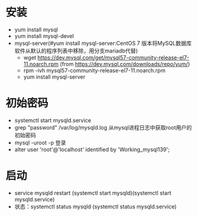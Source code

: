 #   安装
+   yum install mysql
+   yum install mysql-devel
+   mysql-server(#yum install mysql-server:CentOS 7 版本将MySQL数据库软件从默认的程序列表中移除，用分支mariadb代替)
    +   wget https://dev.mysql.com/get/mysql57-community-release-el7-11.noarch.rpm (from https://dev.mysql.com/downloads/repo/yum/)
    +   rpm -ivh mysql57-community-release-el7-11.noarch.rpm
    +   yum install mysql-server

#   初始密码
+   systemctl start  mysqld.service
+   grep "password" /var/log/mysqld.log  从mysql进程日志中获取root用户的初始密码
+   mysql -uroot -p 登录
+   alter user 'root'@'localhost' identified by 'Working_mysql139';


#   启动
+   service mysqld restart  (systemctl start mysqld)(systemctl start  mysqld.service)
+   状态：systemctl status mysqld (systemctl status mysqld.service)